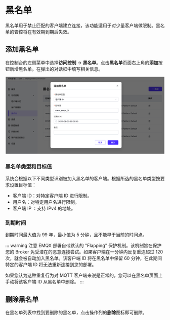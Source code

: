 # 黑名单

黑名单用于禁止匹配的客户端建立连接，该功能适用于对少量客户端做限制。黑名单的管控将在有效期到期后失效。

## 添加黑名单

在控制台的左侧菜单中选择**访问控制** -> **黑名单**。点击**黑名单**页面右上角的**添加**按钮新增黑名单。在弹出的对话框中填写相关信息。

![blacklist](./_assets/blacklist_new.png)

### 黑名单类型和目标值

系统会根据以下不同类型识别被加入黑名单的客户端。根据所选的黑名单类型按要求设置目标值：

- 客户端 ID：对特定客户端 ID 进行限制。
- 用户名：对特定用户名进行限制。
- 客户端 IP ：支持 IPv4 的地址。

### 到期时间

到期时间最大值为 99 年，最小值为 5 分钟，且不能早于当前的时间点。

::: warning 注意
EMQX 部署自带默认的 "Flapping" 保护机制。该机制旨在保护您的 Broker 免受潜在的恶意连接尝试。如果客户端在一分钟内反复重连超过 120 次，就会被自动加入黑名单。该客户端 ID 将在黑名单中保留 60 分钟，在此期间特定的客户端 ID 将无法重新连接到您的部署。

如果您认为这种重复行为对 MQTT 客户端来说是正常的，您可以在黑名单页面上手动将该客户端 ID 从黑名单中删除。
:::

## 删除黑名单

在黑名单列表中找到要删除的黑名单，点击操作列的**删除**图标即可删除。
